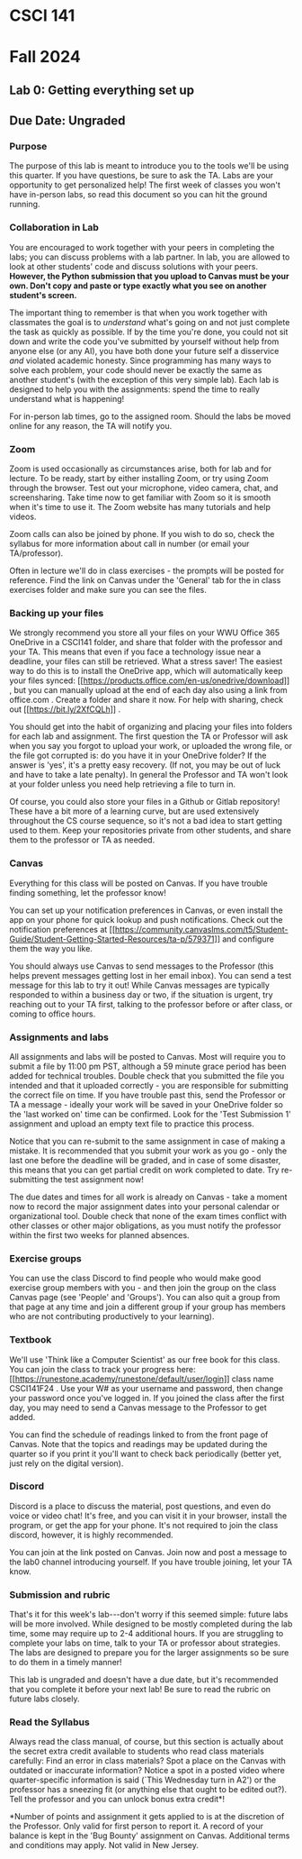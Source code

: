 
# CSCI 141
  # Fall 2024 
  ## Lab 0: Getting everything set up
  ## Due Date: Ungraded


### Purpose
The purpose of this lab is meant to introduce you to the tools we'll be using this quarter. If you have questions, be sure to ask the TA. Labs are your opportunity to get personalized help! The first week of classes you won't have in-person labs, so read this document so you can hit the ground running.

### Collaboration in Lab
You are encouraged to work together with your peers in completing the
labs; you can discuss problems with a lab partner. In lab, you are allowed to look at other
students' code and discuss solutions with your peers. **However, the
Python submission that you upload to Canvas must be your own. Don't copy and paste or type exactly what you see on another student's screen.** 

The important thing to remember is that when you work together with classmates the goal is to *understand* what's going on and not just complete the task as quickly as possible. If by the time you're done, you could not sit down and write the code you've submitted by
yourself without help from anyone else (or any AI), you have both done your future self a disservice *and* violated academic honesty. Since programming has many ways to solve each problem, your code should never be exactly the same as another student's (with the exception of this very simple lab). Each lab is designed to help you with the assignments: spend the time to really understand what is happening!

For in-person lab times, go to the assigned room. Should the labs be moved online for any reason, the TA will notify you.

### Zoom
Zoom is used occasionally as circumstances arise, both for lab and for lecture. To be ready, start by either installing Zoom, or try using Zoom through the browser. Test out your microphone, video camera, chat, and screensharing. Take time now to get familiar with Zoom so it is smooth when it's time to use it. The Zoom website has many tutorials and help videos.

Zoom calls can also be joined by phone. If you wish to do so, check the syllabus for more information about call in number (or email your TA/professor).

Often in lecture we'll do in class exercises - the prompts will be posted for reference. Find the link on Canvas under the 'General' tab for the in class exercises folder and make sure you can see the files.

### Backing up your files

We strongly recommend you store all your files on your WWU Office 365 OneDrive in a CSCI141 folder, and share that folder with the professor and your TA. This means that even if you face a technology issue near a deadline, your files can still be retrieved. What a stress saver! The easiest way to do this is to install the OneDrive app, which will automatically keep your files synced: [[https://products.office.com/en-us/onedrive/download]] , but you can manually upload at the end of each day also using a link from office.com . Create a folder and share it now. For help with sharing, check out [[https://bit.ly/2XfCQLh]] .

You should get into the habit of organizing and placing your files into folders for each lab and assignment. The first question the TA or Professor will ask when you say you forgot to upload your work, or uploaded the wrong file, or the file got corrupted is: do you have it in your OneDrive folder? If the answer is 'yes', it's a pretty easy recovery. (If not, you may be out of luck and have to take a late penalty). In general the Professor and TA won't look at your folder unless you need help retrieving a file to turn in.

Of course, you could also store your files in a Github or Gitlab repository! These have a bit more of a learning curve, but are used extensively throughout the CS course sequence, so it's not a bad idea to start getting used to them. Keep your repositories private from other students, and share them to the professor or TA as needed.
 
### Canvas
Everything for this class will be posted on Canvas. If you have trouble finding something, let the professor know!

You can set up your notification preferences in Canvas, or even install the app on your phone for quick lookup and push notifications. Check out the notification preferences at [[https://community.canvaslms.com/t5/Student-Guide/Student-Getting-Started-Resources/ta-p/579371]] and configure them the way you like.

You should always use Canvas to send messages to the Professor (this helps prevent messages getting lost in her email inbox). You can send a test message for this lab to try it out! While Canvas messages are typically responded to within a business day or two, if the situation is urgent, try reaching out to your TA first, talking to the professor before or after class, or coming to office hours.

### Assignments and labs
All assignments and labs will be posted to Canvas. Most will require you to submit a file by 11:00 pm PST, although a 59 minute grace period has been added for technical troubles. Double check that you submitted the file you intended and that it uploaded correctly - you are responsible for submitting the correct file on time. If you have trouble past this, send the Professor or TA a message - ideally your work will be saved in your OneDrive folder so the 'last worked on' time can be confirmed. Look for the 'Test Submission 1' assignment and upload an empty text file to practice this process. 

Notice that you can re-submit to the same assignment in case of making a mistake. It is recommended that you submit your work as you go - only the last one before the deadline will be graded, and in case of some disaster, this means that you can get partial credit on work completed to date. Try re-submitting the test assignment now! 

The due dates and times for all work is already on Canvas - take a moment now to record the major assignment dates into your personal calendar or organizational tool. Double check that none of the exam times conflict with other classes or other major obligations, as you must notify the professor within the first two weeks for planned absences.

### Exercise groups
You can use the class Discord to find people who would make good exercise group members with you - and then join the group on the class Canvas page (see 'People' and 'Groups'). You can also quit a group from that page at any time and join a different group if your group has members who are not contributing productively to your learning).

### Textbook
We'll use 'Think like a Computer Scientist' as our free book for this class. You can join the class to track your progress here: [[https://runestone.academy/runestone/default/user/login]] class name CSCI141F24 . Use your W# as your username and password, then change your password once you've logged in. If you joined the class after the first day, you may need to send a Canvas message to the Professor to get added.

You can find the schedule of readings linked to from the front page of Canvas. Note that the topics and readings may be updated during the quarter so if you print it you'll want to check back periodically (better yet, just rely on the digital version).

### Discord
Discord is a place to discuss the material, post questions, and even do voice or video chat! It's free, and you can visit it in your browser, install the program, or get the app for your phone. It's not required to join the class discord, however, it is highly recommended. 

You can join at  the link posted on Canvas. Join now and post a message to the lab0 channel introducing yourself. If you have trouble joining, let your TA know.

### Submission and rubric

That's it for this week's lab---don't worry if this seemed simple: future
labs will be more involved. While designed to be mostly completed during the lab time, some may require up to 2-4 additional hours. If you are struggling to complete your labs on time, talk to your TA or professor about strategies. The labs are designed to prepare you for the larger assignments so be sure to do them in a timely manner!

This lab is ungraded and doesn't have a due date, but it's recommended that you complete it before your next lab! Be sure to read the rubric on future labs closely. 

### Read the Syllabus
Always read the class manual, of course, but this section is actually about the secret extra credit available to students who read class materials carefully: Find an error in class materials? Spot a place on the Canvas with outdated or inaccurate information? Notice a spot in a posted video where quarter-specific information is said (`This Wednesday turn in A2') or the professor has a sneezing fit (or anything else that ought to be edited out?). Tell the professor and you can unlock bonus extra credit*!


*Number of points and assignment it gets applied to is at the discretion of the Professor. Only valid for first person to report it. A record of your balance is kept in the 'Bug Bounty' assignment on Canvas. Additional terms and conditions may apply. Not valid in New Jersey.

